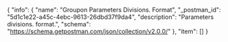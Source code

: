 {
  "info": {
    "name": "Groupon Parameters Divisions. Format",
    "_postman_id": "5d1c1e22-a45c-4ebc-9613-26dbd37f9da4",
    "description": "Parameters divisions. format.",
    "schema": "https://schema.getpostman.com/json/collection/v2.0.0/"
  },
  "item": []
}